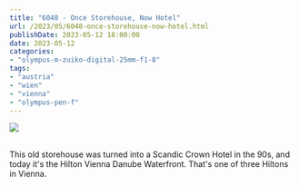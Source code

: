 ```yaml
---
title: "6048 - Once Storehouse, Now Hotel"
url: /2023/05/6048-once-storehouse-now-hotel.html
publishDate: 2023-05-12 18:00:00
date: 2023-05-12
categories:
- "olympus-m-zuiko-digital-25mm-f1-8"
tags:
- "austria"
- "wien"
- "vienna"
- "olympus-pen-f"
---
```

<div class="container">
<div class="center"><a target="_blank" href="https://d25zfm9zpd7gm5.cloudfront.net/1200x1200/2020/20200112_132916_lr.jpg"><img class="webfeedsFeaturedVisual" src="https://d25zfm9zpd7gm5.cloudfront.net/0600x0600/2020/20200112_132916_lr.jpg" /></a></div>
</div>
<br />

This old storehouse was turned into a Scandic Crown Hotel in
the 90s, and today it's the Hilton Vienna Danube Waterfront.
That's one of three Hiltons in Vienna.
